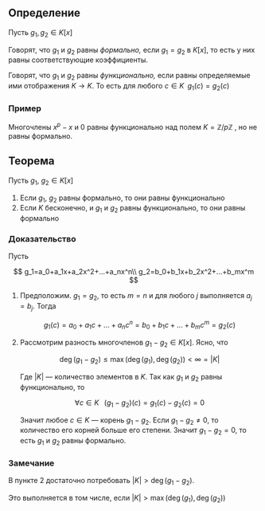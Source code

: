 ## Определение

Пусть $g_1,g_2\in K[x]$

Говорят, что $g_1$ и $g_2$ равны *формально,* если $g_1=g_2$ в $K[x]$, то есть у них равны соответствующие коэффициенты. 

Говорят, что $g_1$ и $g_2$ равны *функционально,* если равны определяемые ими отображения $K\rightarrow K$. То есть для любого $c\in K\;\; g_1(c)=g_2(c)$

### Пример

Многочлены $x^p-x$ и $0$ равны функционально над полем $K=\mathbb{Z}/p\mathbb{Z}$ , но не равны формально.

## Теорема

Пусть $g_1,~g_2\in K[x]$ 

1. Если $g_1,~g_2$ равны формально, то они равны функционально
2. Если $K$ бесконечно, и  $g_1$ и $g_2$ равны функционально, то они равны формально

### Доказательство

Пусть

$$
g_1=a_0+a_1x+a_2x^2+...+a_nx^n\\
g_2=b_0+b_1x+b_2x^2+...+b_mx^m
$$

1. Предположим. $g_1=g_2$, то есть $m=n$ и для любого $j$ выполняется $a_j=b_j$. Тогда
    
    $$
    g_1(c)=a_0+a_1c+...+a_nc^n=b_0+b_1c+...+b_mc^m=g_2(c)
    $$
    
2. Рассмотрим разность многочленов $g_1-g_2\in K[x]$. Ясно, что
    
    $$
    \deg(g_1-g_2)\leqslant \max\big(\deg(g_1),\,\deg(g_2)\big)<\infty=|K|
    $$
    
    Где $|K|$ — количество элементов в $K$. Так как $g_1$ и $g_2$ равны функционально, то
    
    $$
    \forall c\in K\;\;\;\big(g_1-g_2\big)(c)=g_1(c)-g_2(c)=0
    $$
    
    Значит любое $c\in K$ — корень $g_1-g_2$. Если ${g_1-g_2\neq 0}$, то количество его корней больше его степени. Значит $g_1-g_2=0$, то есть $g_1$ и $g_2$ равны формально. 
    

### Замечание

В пункте 2 достаточно потребовать $|K|>\deg(g_1-g_2)$.

Это выполняется в том числе, если $|K|>\max\big(\deg(g_1),\,\deg(g_2)\big)$